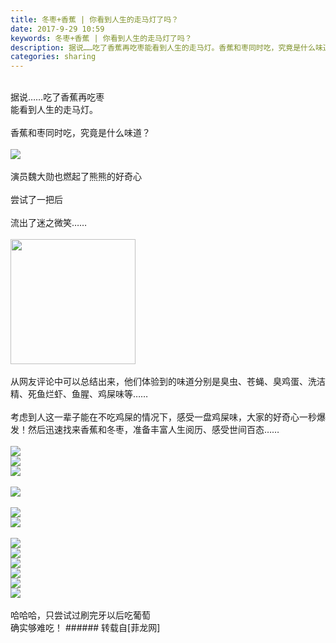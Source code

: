 ```yaml
---
title: 冬枣+香蕉 | 你看到人生的走马灯了吗？
date: 2017-9-29 10:59
keywords: 冬枣+香蕉 | 你看到人生的走马灯了吗？
description: 据说……吃了香蕉再吃枣能看到人生的走马灯。香蕉和枣同时吃，究竟是什么味道？演员魏大勋也燃起了熊熊的好奇心尝试了一把后流出了迷之微笑……从网友评论中可以总结出来，他们体验到的味道分别是臭虫、苍蝇、臭鸡蛋、洗洁精、死鱼烂虾、鱼腥、鸡屎味等……考虑到人这一辈子能在不吃鸡屎的情况下，感受一盘鸡屎味，大家的好奇心一秒爆发！然后迅速找来香蕉和冬枣，准备丰富人生阅历、感受世间百态……哈哈哈，只尝试过刷完牙以后吃葡萄确实够难吃！
categories: sharing
---
```

<td class="t_f" id="postmessage_906083">

<br/>
据说……吃了香蕉再吃枣<br/>
能看到人生的走马灯。<br/>
<br/>
香蕉和枣同时吃，究竟是什么味道？<br/>
<br/>

<img aid="634723" data-cf-modified-a5c821166438152bc4f4dde5-="" file="data/attachment/forum/201709/29/105247zpb4d9wnannjdvzk.jpg.thumb.jpg" id="aimg_634723" inpost="1" onclick="" onmouseover="" src="http://www.flw.ph/data/attachment/forum/201709/29/105247zpb4d9wnannjdvzk.jpg" style="cursor:pointer" zoomfile="data/attachment/forum/201709/29/105247zpb4d9wnannjdvzk.jpg"/>


<br/>
<br/>
演员魏大勋也燃起了熊熊的好奇心<br/>
<br/>
尝试了一把后<br/>
<br/>
流出了迷之微笑……<br/>
<br/>

<img aid="634724" class="zoom" data-cf-modified-a5c821166438152bc4f4dde5-="" file="data/attachment/forum/201709/29/105508m71j1n19l5lgnfzm.gif" id="aimg_634724" inpost="1" onclick="" onmouseover="" src="http://www.flw.ph/data/attachment/forum/201709/29/105508m71j1n19l5lgnfzm.gif" width="200" zoomfile="data/attachment/forum/201709/29/105508m71j1n19l5lgnfzm.gif"/>


<br/>
<br/>
从网友评论中可以总结出来，他们体验到的味道分别是臭虫、苍蝇、臭鸡蛋、洗洁精、死鱼烂虾、鱼腥、鸡屎味等……<br/>
<br/>
考虑到人这一辈子能在不吃鸡屎的情况下，感受一盘鸡屎味，大家的好奇心一秒爆发！然后迅速找来香蕉和冬枣，准备丰富人生阅历、感受世间百态……<br/>
<br/>

<img aid="634739" data-cf-modified-a5c821166438152bc4f4dde5-="" file="data/attachment/forum/201709/29/105642i9jurxzxrb9pzbbu.jpg.thumb.jpg" id="aimg_634739" inpost="1" onclick="" onmouseover="" src="http://www.flw.ph/data/attachment/forum/201709/29/105642i9jurxzxrb9pzbbu.jpg" style="cursor:pointer" zoomfile="data/attachment/forum/201709/29/105642i9jurxzxrb9pzbbu.jpg"/>


<br/>

<img aid="634738" data-cf-modified-a5c821166438152bc4f4dde5-="" file="data/attachment/forum/201709/29/105641y9snnz5siilqskkq.jpg.thumb.jpg" id="aimg_634738" inpost="1" onclick="" onmouseover="" src="http://www.flw.ph/data/attachment/forum/201709/29/105641y9snnz5siilqskkq.jpg" style="cursor:pointer" zoomfile="data/attachment/forum/201709/29/105641y9snnz5siilqskkq.jpg"/>


<br/>

<img aid="634737" data-cf-modified-a5c821166438152bc4f4dde5-="" file="data/attachment/forum/201709/29/105640u443t4qsxqzwt4ta.jpg.thumb.jpg" id="aimg_634737" inpost="1" onclick="" onmouseover="" src="http://www.flw.ph/data/attachment/forum/201709/29/105640u443t4qsxqzwt4ta.jpg" style="cursor:pointer" zoomfile="data/attachment/forum/201709/29/105640u443t4qsxqzwt4ta.jpg"/>


<br/>
<br/>

<img aid="634736" data-cf-modified-a5c821166438152bc4f4dde5-="" file="data/attachment/forum/201709/29/105637tollf1hjf11ekhlo.jpg.thumb.jpg" id="aimg_634736" inpost="1" onclick="" onmouseover="" src="http://www.flw.ph/data/attachment/forum/201709/29/105637tollf1hjf11ekhlo.jpg" style="cursor:pointer" zoomfile="data/attachment/forum/201709/29/105637tollf1hjf11ekhlo.jpg"/>


<br/>
<br/>

<img aid="634727" data-cf-modified-a5c821166438152bc4f4dde5-="" file="data/attachment/forum/201709/29/105630cecvctjec8lclq45.jpg.thumb.jpg" id="aimg_634727" inpost="1" onclick="" onmouseover="" src="http://www.flw.ph/data/attachment/forum/201709/29/105630cecvctjec8lclq45.jpg" style="cursor:pointer" zoomfile="data/attachment/forum/201709/29/105630cecvctjec8lclq45.jpg"/>


<br/>

<img aid="634734" data-cf-modified-a5c821166438152bc4f4dde5-="" file="data/attachment/forum/201709/29/105635r96zx2patxox2whn.jpg.thumb.jpg" id="aimg_634734" inpost="1" onclick="" onmouseover="" src="http://www.flw.ph/data/attachment/forum/201709/29/105635r96zx2patxox2whn.jpg" style="cursor:pointer" zoomfile="data/attachment/forum/201709/29/105635r96zx2patxox2whn.jpg"/>


<br/>
<br/>

<img aid="634729" data-cf-modified-a5c821166438152bc4f4dde5-="" file="data/attachment/forum/201709/29/105632xh9cjef9vti9ef5c.jpg.thumb.jpg" id="aimg_634729" inpost="1" onclick="" onmouseover="" src="http://www.flw.ph/data/attachment/forum/201709/29/105632xh9cjef9vti9ef5c.jpg" style="cursor:pointer" zoomfile="data/attachment/forum/201709/29/105632xh9cjef9vti9ef5c.jpg"/>


<br/>

<img aid="634735" data-cf-modified-a5c821166438152bc4f4dde5-="" file="data/attachment/forum/201709/29/105636l2e3kdkyeneqsqy8.jpg.thumb.jpg" id="aimg_634735" inpost="1" onclick="" onmouseover="" src="http://www.flw.ph/data/attachment/forum/201709/29/105636l2e3kdkyeneqsqy8.jpg" style="cursor:pointer" zoomfile="data/attachment/forum/201709/29/105636l2e3kdkyeneqsqy8.jpg"/>


<br/>

<img aid="634728" data-cf-modified-a5c821166438152bc4f4dde5-="" file="data/attachment/forum/201709/29/105631myakyattawktb1bt.jpg.thumb.jpg" id="aimg_634728" inpost="1" onclick="" onmouseover="" src="http://www.flw.ph/data/attachment/forum/201709/29/105631myakyattawktb1bt.jpg" style="cursor:pointer" zoomfile="data/attachment/forum/201709/29/105631myakyattawktb1bt.jpg"/>


<br/>

<img aid="634730" data-cf-modified-a5c821166438152bc4f4dde5-="" file="data/attachment/forum/201709/29/105632qt2ffacytityttyp.jpg.thumb.jpg" id="aimg_634730" inpost="1" onclick="" onmouseover="" src="http://www.flw.ph/data/attachment/forum/201709/29/105632qt2ffacytityttyp.jpg" style="cursor:pointer" zoomfile="data/attachment/forum/201709/29/105632qt2ffacytityttyp.jpg"/>


<br/>

<img aid="634731" data-cf-modified-a5c821166438152bc4f4dde5-="" file="data/attachment/forum/201709/29/105633fz14rwn6qr71wy4y.jpg.thumb.jpg" id="aimg_634731" inpost="1" onclick="" onmouseover="" src="http://www.flw.ph/data/attachment/forum/201709/29/105633fz14rwn6qr71wy4y.jpg" style="cursor:pointer" zoomfile="data/attachment/forum/201709/29/105633fz14rwn6qr71wy4y.jpg"/>


<br/>

<img aid="634733" data-cf-modified-a5c821166438152bc4f4dde5-="" file="data/attachment/forum/201709/29/105634ybasttsz2692qqb2.jpg.thumb.jpg" id="aimg_634733" inpost="1" onclick="" onmouseover="" src="http://www.flw.ph/data/attachment/forum/201709/29/105634ybasttsz2692qqb2.jpg" style="cursor:pointer" zoomfile="data/attachment/forum/201709/29/105634ybasttsz2692qqb2.jpg"/>


<br/>
<br/>
哈哈哈，只尝试过刷完牙以后吃葡萄<br/>
确实够难吃！</td>
###### 转载自[菲龙网]